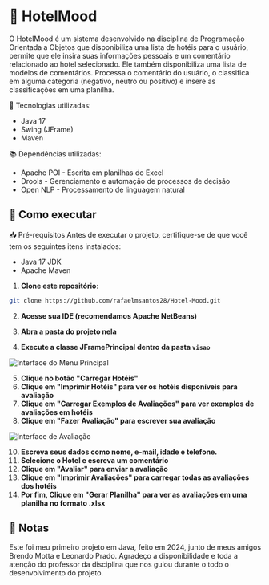 # 🏨 HotelMood

O HotelMood é um sistema desenvolvido na disciplina de Programação Orientada a Objetos que disponibiliza uma lista de hotéis para o usuário, permite que ele insira suas informações pessoais e um comentário relacionado ao hotel selecionado. Ele também disponibiliza uma lista de modelos de comentários.
Processa o comentário do usuário, o classifica em alguma categoria (negativo, neutro ou positivo) e insere as classificações em uma planilha.


🚀 Tecnologias utilizadas:
- Java 17
- Swing (JFrame)
- Maven

📚 Dependências utilizadas:
- Apache POI - Escrita em planilhas do Excel
- Drools - Gerenciamento e automação de processos de decisão
- Open NLP - Processamento de linguagem natural

## 🚀 Como executar

📥 Pré-requisitos
Antes de executar o projeto, certifique-se de que você tem os seguintes itens instalados:

- Java 17 JDK
- Apache Maven


1. **Clone este repositório**:
```sh
git clone https://github.com/rafaelmsantos28/Hotel-Mood.git
```

2. **Acesse sua IDE (recomendamos Apache NetBeans)**

3. **Abra a pasta do projeto nela**

4. **Execute a classe JFramePrincipal dentro da pasta `visao`**

![Interface do Menu Principal](https://github.com/user-attachments/assets/3bfe32e4-a7da-41e7-9f48-af5de54e0487)

5. **Clique no botão "Carregar Hotéis"**
6. **Clique em "Imprimir Hotéis" para ver os hotéis disponíveis para avaliação**
7. **Clique em "Carregar Exemplos de Avaliações" para ver exemplos de avaliações em hotéis**
8. **Clique em "Fazer Avaliação" para escrever sua avaliação**

![Interface de Avaliação](https://github.com/user-attachments/assets/d2f7bee8-fd51-4d1e-9d71-1c34684bb73e)

10. **Escreva seus dados como nome, e-mail, idade e telefone.**
11. **Selecione o Hotel e escreva um comentário**
12. **Clique em "Avaliar" para enviar a avaliação**
13. **Clique em "Imprimir Avaliações" para carregar todas as avaliações dos hotéis**
14. **Por fim, Clique em "Gerar Planilha" para ver as avaliações em uma planilha no formato .xlsx**

## 📄 Notas

Este foi meu primeiro projeto em Java, feito em 2024, junto de meus amigos Brendo Motta e Leonardo Prado. Agradeço a disponibilidade e toda a atenção do professor da disciplina que nos guiou durante o todo o desenvolvimento do projeto.
